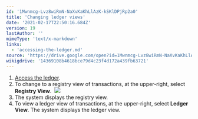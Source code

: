 ```yaml
---
id: '1Mwnmcg-Lvz8wiRmN-NaXvKaKhLlAzK-kSKlDPjRp2a0'
title: 'Changing ledger views'
date: '2021-02-17T22:50:16.684Z'
version: 19
lastAuthor: ''
mimeType: 'text/x-markdown'
links:
  - 'accessing-the-ledger.md'
source: 'https://drive.google.com/open?id=1Mwnmcg-Lvz8wiRmN-NaXvKaKhLlAzK-kSKlDPjRp2a0'
wikigdrive: '14369108b4618bce79d4c23f4d172a439fb63721'
---
```

1. [Access the ledger](accessing-the-ledger.md).
2. To change to a registry view of transactions, at the upper-right, select <strong>Registry View</strong>. 
    ![](../changing-ledger-views.assets/6f8992d8842cf6d72bd7ce447b7cec3a.png)
3. The system displays the registry view.
4. To view a ledger view of transactions, at the upper-right, select <strong>Ledger View</strong>. The system displays the ledger view.
